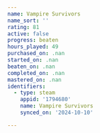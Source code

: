 ```yaml
---
name: Vampire Survivors
name_sort: ''
rating: 81
active: false
progress: beaten
hours_played: 49
purchased_on: .nan
started_on: .nan
beaten_on: .nan
completed_on: .nan
mastered_on: .nan
identifiers:
  - type: steam
    appid: '1794680'
    name: Vampire Survivors
    synced_on: '2024-10-10'

---
```

